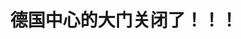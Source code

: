 ---
layout: post
category: ebay_photo
album: ebay
title: 德国中心的大门关闭了！！！
message: 门都锁了～～ 我该往哪里逃
smallImage: /images/ebay/7small.jpg
largeImage: /images/ebay/7large.jpg
---